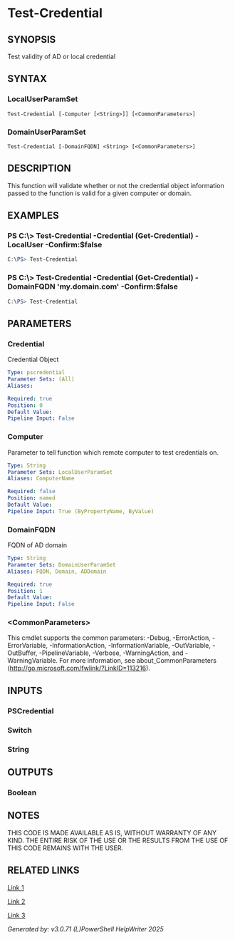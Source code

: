 ﻿# Test-Credential

## SYNOPSIS
Test validity of AD or local credential

## SYNTAX

### LocalUserParamSet
```
Test-Credential [-Computer [<String>]] [<CommonParameters>]
```

### DomainUserParamSet
```
Test-Credential [-DomainFQDN] <String> [<CommonParameters>]
```

## DESCRIPTION
This function will validate whether or not the credential object information passed to the function is valid for a given computer or domain.

## EXAMPLES

### PS C:\\\> Test-Credential -Credential (Get-Credential) -LocalUser -Confirm:$false

```powershell
C:\PS> Test-Credential
```

### PS C:\\\> Test-Credential -Credential (Get-Credential) -DomainFQDN 'my.domain.com' -Confirm:$false

```powershell
C:\PS> Test-Credential
```

## PARAMETERS

### Credential
Credential Object

```yaml
Type: pscredential
Parameter Sets: (All)
Aliases: 

Required: true
Position: 0
Default Value: 
Pipeline Input: False
```

### Computer
Parameter to tell function which remote computer to test credentials on.

```yaml
Type: String
Parameter Sets: LocalUserParamSet
Aliases: ComputerName

Required: false
Position: named
Default Value: 
Pipeline Input: True (ByPropertyName, ByValue)
```

### DomainFQDN
FQDN of AD domain

```yaml
Type: String
Parameter Sets: DomainUserParamSet
Aliases: FQDN, Domain, ADDomain

Required: true
Position: 1
Default Value: 
Pipeline Input: False
```

### \<CommonParameters\>
This cmdlet supports the common parameters: -Debug, -ErrorAction, -ErrorVariable, -InformationAction, -InformationVariable, -OutVariable, -OutBuffer, -PipelineVariable, -Verbose, -WarningAction, and -WarningVariable. For more information, see about_CommonParameters (http://go.microsoft.com/fwlink/?LinkID=113216).

## INPUTS

### PSCredential


### Switch


### String


## OUTPUTS

### Boolean


## NOTES

THIS CODE IS MADE AVAILABLE AS IS, WITHOUT WARRANTY OF ANY KIND. THE ENTIRE RISK OF THE USE OR THE RESULTS FROM THE USE OF THIS CODE REMAINS WITH THE USER.

## RELATED LINKS

[Link 1](https://stackoverflow.com/questions/290548/validate-a-username-and-password-against-active-directory/499716)

[Link 2](https://community.idera.com/database-tools/powershell/powertips/b/tips/posts/validating-user-account-passwords-part-1)

[Link 3](https://gist.github.com/Mike-Crowley/0cfaf1a8733b530e8f00acb59dec771f)


*Generated by: v3.0.71 (L)PowerShell HelpWriter 2025*
